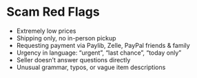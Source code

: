 # Scam Red Flags

- Extremely low prices
- Shipping only, no in-person pickup
- Requesting payment via Paylib, Zelle, PayPal friends & family
- Urgency in language: “urgent”, “last chance”, “today only”
- Seller doesn’t answer questions directly
- Unusual grammar, typos, or vague item descriptions
